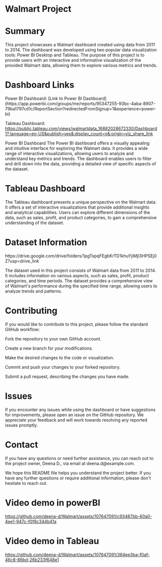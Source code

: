 <h1>Walmart Project</h1>
<h1>Summary</h1>
This project showcases a Walmart dashboard created using data from 2011 to 2014. The dashboard was developed using two popular data visualization tools: Power BI Desktop and Tableau. The purpose of this project is to provide users with an interactive and informative visualization of the provided Walmart data, allowing them to explore various metrics and trends.

<h1>Dashboard Links</h1>
Power BI Dashboard: [Link to Power BI Dashboard](https://app.powerbi.com/groups/me/reports/95347255-93bc-4aba-8907-79ba1797cd1c/ReportSection?redirectedFromSignup=1&experience=power-bi)

Tableau Dashboard: https://public.tableau.com/views/walmartdata_16882028672330/Dashboard1?:language=en-US&publish=yes&:display_count=n&:origin=viz_share_link

Power BI Dashboard
The Power BI dashboard offers a visually appealing and intuitive interface for exploring the Walmart data. It provides a wide range of interactive visualizations, allowing users to analyze and understand key metrics and trends. The dashboard enables users to filter and drill down into the data, providing a detailed view of specific aspects of the dataset.

<h1>Tableau Dashboard</h1>
The Tableau dashboard presents a unique perspective on the Walmart data. It offers a set of interactive visualizations that provide additional insights and analytical capabilities. Users can explore different dimensions of the data, such as sales, profit, and product categories, to gain a comprehensive understanding of the dataset.

<h1>Dataset Information</h1>
https://drive.google.com/drive/folders/1pgTspqFEgbKrTD1khuYjiMjI3HPSEj0Z?usp=drive_link

The dataset used in this project consists of Walmart data from 2011 to 2014. It includes information on various aspects, such as sales, profit, product categories, and time periods. The dataset provides a comprehensive view of Walmart's performance during the specified time range, allowing users to analyze trends and patterns.

<h1>Contributing</h1>
If you would like to contribute to this project, please follow the standard GitHub workflow:

Fork the repository to your own GitHub account.

Create a new branch for your modifications.

Make the desired changes to the code or visualization.

Commit and push your changes to your forked repository.

Submit a pull request, describing the changes you have made.
<h1>Issues</h1>
If you encounter any issues while using the dashboard or have suggestions for improvements, please open an issue on the GitHub repository. We appreciate your feedback and will work towards resolving any reported issues promptly.

<h1>Contact</h1>
If you have any questions or need further assistance, you can reach out to the project owner, Deena D., via email at deena.d@example.com.

We hope this README file helps you understand the project better. If you have any further questions or require additional information, please don't hesitate to reach out.
<h1>Video demo in powerBI</h1>



https://github.com/deena-d/Walmart/assets/107647091/c93487bb-60a0-4ee1-947c-f0f8c344b41a


<h1>Video demo in Tableau</h1>

https://github.com/deena-d/Walmart/assets/107647091/364ee3ba-f0af-46c8-86bd-26b233f648e1






